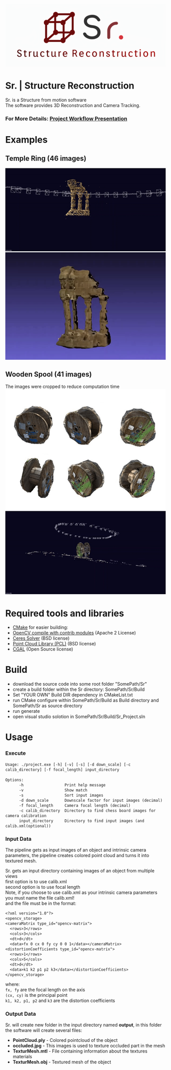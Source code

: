 ![](docs/logo.png)

# Sr. | Structure Reconstruction
Sr. is a Structure from motion software<br>
The software provides 3D Reconstruction and Camera Tracking.

###  For More Details: [Project Workflow Presentation](https://1drv.ms/p/s!AudVtA3cNIargYUkhE_9iAjjZmI8Yw)
# Examples
## Temple Ring (46 images)
![](docs/pointCloud.gif)
![](docs/mesh.gif)
## Wooden Spool (41 images)
The images were cropped to reduce computation time
![](docs/roll.png)
![](docs/roll.gif)


# Required tools and libraries
- [CMake](https://cmake.org) for easier building: 
- [OpenCV compile with contrib modules](https://github.com/opencv/opencv_contrib) (Apache 2 License)
- [Ceres Solver](http://ceres-solver.org/installation.html) (BSD license)
- [Point Cloud Library (PCL)](https://pointclouds.org/downloads) (BSD license)
- [CGAL](https://www.cgal.org/download.html) (Open Source license)

# Build
- download the source code into some root folder "SomePath/Sr"
- create a build folder within the Sr directory: SomePath/Sr/Build
- Set "YOUR OWN" Build DIR dependency in CMakeList.txt
- run CMake configure within SomePath/Sr/Build as Build directory and SomePath/Sr as source directory
- run generate
- open visual studio solotion in SomePath/Sr/Build/Sr_Project.sln

# Usage
### Execute

```
Usage: ./project.exe [-h] [-v] [-s] [-d down_scale] [-c calib_directory] [-f focal_length] input_directory

Options:
      -h                  Print help message
      -v                  Show match
      -s                  Sort input images
      -d down_scale       Downscale factor for input images (decimal)
      -f focal_length     Camera focal length (decimal)
      -c calib_directory  Directory to find chess board images for camera calibration
      input_directory     Directory to find input images (and calib.xml(optional))
```

### Input Data

The pipeline gets as input images of an object and intrinsic camera parameters, the pipeline creates colored point cloud and turns it into textured mesh.

Sr. gets an input directory containing images of an object from multiple views<br>
first option is to use calib.xml<br>
second option is to use focal length<br>
Note, if you choose to use calib.xml as your intrinsic camera parameters you must name the file calib.xml!<br>
and the file must be in the format:<br>
```
<?xml version="1.0"?>
<opencv_storage>
<cameraMatrix type_id="opencv-matrix">
  <rows>3</rows>
  <cols>3</cols>
  <dt>d</dt>
  <data>fx 0 cx 0 fy cy 0 0 1</data></cameraMatrix>
<distortionCoefficients type_id="opencv-matrix">
  <rows>1</rows>
  <cols>5</cols>
  <dt>d</dt>
  <data>k1 k2 p1 p2 k3</data></distortionCoefficients>
</opencv_storage>
```
where:<br>
`fx, fy` are the focal length on the axis<br>
`(cx, cy)` is the principal point<br>
`k1, k2, p1, p2` and `k3` are the distortion coefficients
### Output Data
Sr. will create new folder in the input directory named **output**, in this folder the software will create several files:
- **PointCloud.ply** - Colored pointcloud of the object
- **occluded.jpg** - This images is used to texture occluded part in the mesh
- **TexturMesh.mtl** - File containing information about the textures materials
- **TexturMesh.obj** - Textured mesh of the object
